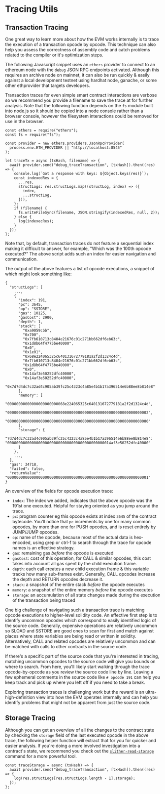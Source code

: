 
# Tracing Utils

## Transaction Tracing

One great way to learn more about how the EVM works internally is to trace the execution of a transaction opcode by opcode. This technique can also help you assess the correctness of assembly code and catch problems related to the compiler or it's optimization steps.

The following Javascript snippet uses an `ethers` provider to connect to an ethereum node with the `debug` JSON RPC endpoints activated. Although this requires an archive node on mainnet, it can also be run quickly & easily against a local development testnet using hardhat node, ganache, or some other ethprovider that targets developers.

Transaction traces for even simple smart contract interactions are verbose so we recommend you provide a filename to save the trace at for further analysis. Note that the following function depends on the `fs` module built into node.js so it should be copied into a node console rather than a browser console, however the filesystem interactions could be removed for use in the browser.

```
const ethers = require("ethers");
const fs = require("fs");

const provider = new ethers.providers.JsonRpcProvider(
  process.env.ETH_PROVIDER || "http://localhost:8545"
);

let traceTx = async (txHash, filename) => {
  await provider.send("debug_traceTransaction", [txHash]).then((res) => {
    console.log(`Got a response with keys: ${Object.keys(res)}`);
    const indexedRes = {
      ...res,
      structLogs: res.structLogs.map((structLog, index) => ({
        index,
        ...structLog,
      })),
    };
    if (filename) {
      fs.writeFileSync(filename, JSON.stringify(indexedRes, null, 2));
    } else {
      log(indexecRes);
    }
  });
};
```

Note that, by default, transaction traces do not feature a sequential index making it difficult to answer, for example, "Which was the 100th opcode executed?" The above script adds such an index for easier navigation and communication.

The output of the above features a list of opcode executions, a snippet of which might look something like:

```
{
  "structLogs": [
    ...,  
    {
      "index": 191,
      "pc": 3645,
      "op": "SSTORE",
      "gas": 10125,
      "gasCost": 2900,
      "depth": 1,
      "stack": [
        "0xa9059cbb",
        "0x700",
        "0x7fb610713c8404e21676c01c271bb662df6eb63c",
        "0x1d8b64f4775be40000",
        "0x0",
        "0x1e01",
        "0x68e224065325c640131672779181a2f2d1324c4d",
        "0x7fb610713c8404e21676c01c271bb662df6eb63c",
        "0x1d8b64f4775be40000",
        "0x0",
        "0x14af3e50252dfc40000",
        "0x14af3e50252dfc40000",
        "0x7d7d4dc7c32ad4c905ab39fc25c4323c4a85e4b1b17a396514e6b88ee8b814e8"
      ],
      "memory": [
        "00000000000000000000000068e224065325c640131672779181a2f2d1324c4d",
        "0000000000000000000000000000000000000000000000000000000000000002",
        "0000000000000000000000000000000000000000000000000000000000000080"
      ],
      "storage": {
        "7d7d4dc7c32ad4c905ab39fc25c4323c4a85e4b1b17a396514e6b88ee8b814e8": "00000000000000000000000000000000000000000000014af3e50252dfc40000"
      }
    },
    ...,  
  ],
  "gas": 34718,
  "failed": false,
  "returnValue": "0000000000000000000000000000000000000000000000000000000000000001"
}
```

An overview of the fields for opcode execution trace:
- `index`: The index we added, indicates that the above opcode was the 191st one executed. Helpful for staying oriented as you jump around the trace.
- `pc`: program counter eg this opcode exists at index `3645` of the contract bytecode. You'll notice that `pc` increments by one for many common opcodes, by more than one for PUSH opcodes, and is reset entirely by JUMP/JUMP opcodes.
- `op`: name of the opcode, because most of the actual data is hex-encoded, using grep or ctrl-f to search through the trace for opcode names is an effective strategy.
- `gas`: remaining gas *before* the opcode is executed
- `gasCost`: cost of this operation, for CALL & similar opcodes, this cost takes into account all gas spent by the child execution frame.
- `depth`: each call creates a new child execution frame & this variable tracks how many sub-frames exist. Generally, CALL opcodes increase the depth and RETURN opcodes decrease it.
- `stack`: a snapshot of the entire stack *before* the opcode executes
- `memory`: a snapshot of the entire memory *before* the opcode executes
- `storage`: an accumulation of all state changes made during the execution of the transaction being traced

One big challenge of navigating such a transaction trace is matching opcode executions to higher-level solidity code. An effective first step is to identify uncommon opcodes which correspond to easily identified logic of the source code. Generally, expensive operations are relatively uncommon so SLOAD and SSTORE are good ones to scan for first and match against places where state variables are being read or written in solidity. Alternatively, CALL and related opcodes are relatively uncommon and can be matched with calls to other contracts in the source code.

If there's a specific part of the source code that you're interested in tracing, matching uncommon opcodes to the source code will give you bounds on where to search. From here, you'll likely start walking through the trace opcode-by-opcode as you review the source code line by line. Leaving a few ephemeral comments in the source code like `# opcode 191` can help you keep track and pick up where you left off if you need to take a break.

Exploring transaction traces is challenging work but the reward is an ultra-high-definition view into how the EVM operates internally and can help you identify problems that might not be apparent from just the source code.

## Storage Tracing

Although you can get an overview of all the changes to the contract state by checking the `storage` field of the last executed opcode in the above trace, the following helper function will extract that for you for quicker and easier analysis. If you're doing a more involved investigation into a contract's state, we recommend you check out the [`slither-read-storage`](https://blog.trailofbits.com/2022/07/28/shedding-smart-contract-storage-with-slither/) command for a more powerful tool.

```
const traceStorage = async (txHash) => {
  await provider.send("debug_traceTransaction", [txHash]).then((res) => {
    log(res.structLogs[res.structLogs.length - 1].storage);
  });
};
```
